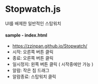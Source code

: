 # Stopwatch.js
UI를 배제한 일반적인 스탑워치

#### sample - index.html
- https://zzinpan.github.io/Stopwatch/
- 시작: 오른쪽 버튼 클릭
- 종료: 오른쪽 버튼 클릭
- 일시정지: 왼쪽 버튼 클릭 ( 시작중에만 가능 )
- 알람: 작은 침 드래그
- 알람종료: 스탑워치 클릭